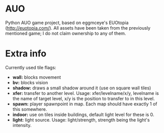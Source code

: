 # AUO
Python AUO game project, based on eggmceye's EUOtopia (http://euotopia.com/).
All assets have been taken from the previously mentioned game; I do not claim ownership to any of them.

# Extra info
Currently used tile flags:
* **wall:** blocks movement
* **bv:** blocks vision
* **shadow:** draws a small shadow around it (use on square wall tiles)
* **xfer:** transfer to another level. Usage: xfer/levelname/x/y, levelname is the name of target level, x/y is the position to transfer to in this level.
* **spawn:** player spawnpoint in map. Each map should have exactly 1 of this somewhere.
* **indoor:** use on tiles inside buildings, default light level for these is 0.
* **light:** light source. Usage: light/strength, strength being the light's intensity.
